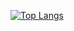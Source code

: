 [![Top Langs](https://github-readme-stats.vercel.app/api/top-langs/?username=ShiroOYuki&hide=Jupyter%20Notebook)](https://github.com/anuraghazra/github-readme-stats)
